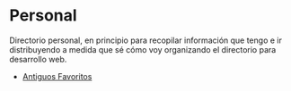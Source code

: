 # Personal

Directorio personal, en principio para recopilar información que tengo e ir distribuyendo a medida que sé cómo voy organizando el directorio para desarrollo web.

- [Antiguos Favoritos](/personal/favs.md)